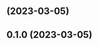 ## [](https://github.com/aps831/workflows-testbed-maven/compare/v0.1.0...v) (2023-03-05)

## 0.1.0 (2023-03-05)

